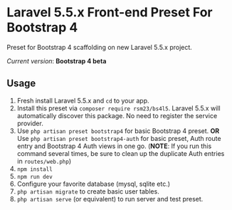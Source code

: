 # Laravel 5.5.x Front-end Preset For Bootstrap 4

Preset for Bootstrap 4 scaffolding on new Laravel 5.5.x project.

*Current version*: **Bootstrap 4 beta**

## Usage
1. Fresh install Laravel 5.5.x and `cd` to your app.
2. Install this preset via `composer require rsm23/bs4l5`. Laravel 5.5.x will automatically discover this package. No need to register the service provider.
3. Use `php artisan preset bootstrap4` for basic Bootstrap 4 preset. **OR** Use `php artisan preset bootstrap4-auth` for basic preset, Auth route entry and Bootstrap 4 Auth views in one go. (**NOTE**: If you run this command several times, be sure to clean up the duplicate Auth entries in `routes/web.php`)
4. `npm install`
5. `npm run dev`
6. Configure your favorite database (mysql, sqlite etc.)
7. `php artisan migrate` to create basic user tables.
8. `php artisan serve` (or equivalent) to run server and test preset.

